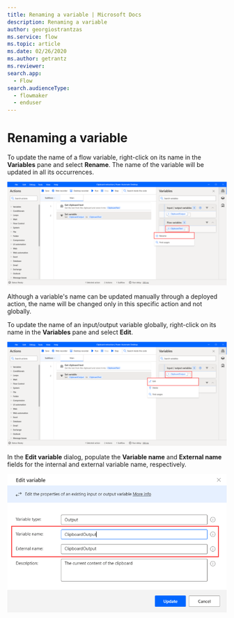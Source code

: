 ```yaml
---
title: Renaming a variable | Microsoft Docs
description: Renaming a variable
author: georgiostrantzas
ms.service: flow
ms.topic: article
ms.date: 02/26/2020
ms.author: getrantz
ms.reviewer:
search.app: 
  - Flow
search.audienceType: 
  - flowmaker
  - enduser
---
```


# Renaming a variable

To update the name of a flow variable, right-click on its name in the **Variables** pane and select **Rename**. The name of the variable will be updated in all its occurrences.

![The Rename option for flow variables.](../media/renaming-variables/rename-flow-variabe.png)

Although a variable's name can be updated manually through a deployed action, the name will be changed only in this specific action and not globally. 

To update the name of an input/output variable globally, right-click on its name in the **Variables** pane and select **Edit**.

![he Rename option for input/output variables.](../media/renaming-variables/rename-external-variabe.png)

In the **Edit variable** dialog, populate the **Variable name** and **External name** fields for the internal and external variable name, respectively. 

![The Edit variable dialog.](../media/renaming-variables/edit-variable-window.png)





